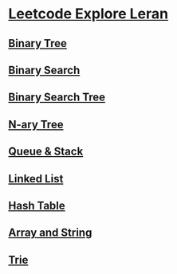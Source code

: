 # [Leetcode Explore Leran](https://leetcode.com/explore/learn/)
## [Binary Tree](https://leetcode.com/explore/learn/card/data-structure-tree/)
## [Binary Search](https://leetcode.com/explore/learn/card/binary-search/)
## [Binary Search Tree](https://leetcode.com/explore/learn/card/introduction-to-data-structure-binary-search-tree/)
## [N-ary Tree](https://leetcode.com/explore/learn/card/n-ary-tree/)
## [Queue & Stack](https://leetcode.com/explore/learn/card/queue-stack/)
## [Linked List](https://leetcode.com/explore/learn/card/linked-list/)
## [Hash Table](https://leetcode.com/explore/learn/card/hash-table/)
## [Array and String](https://leetcode.com/explore/learn/card/array-and-string/)
## [Trie](https://leetcode.com/explore/learn/card/trie/)
